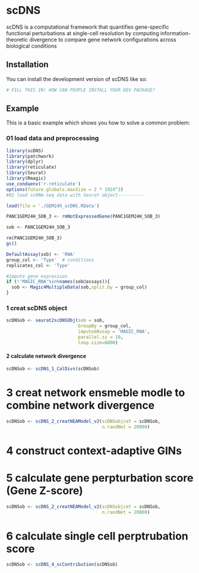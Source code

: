 
# scDNS

<!-- badges: start -->
<!-- badges: end -->

scDNS is a computational framework that quantifies gene-specific functional perturbations at single-cell resolution by computing information-theoretic divergence to compare gene network configurations across biological conditions

## Installation

You can install the development version of scDNS like so:



``` r
# FILL THIS IN! HOW CAN PEOPLE INSTALL YOUR DEV PACKAGE?
```

## Example

This is a basic example which shows you how to solve a common problem:
### 01 load data and preprocessing
``` r
library(scDNS)
library(patchwork)
library(dplyr)
library(reticulate)
library(Seurat)
library(Rmagic)
use_condaenv('r-reticulate')
options(future.globals.maxSize = 2 * 1024^3)
#02 load scRNA-seq data with Seurat object----------

load(file = './GEM24h_scDNS.RData')

PANC1GEM24H_SOB_3 <- rmNotExpressedGene(PANC1GEM24H_SOB_3)

sob <- PANC1GEM24H_SOB_3

rm(PANC1GEM24H_SOB_3)
gc()

DefaultAssay(sob) <- 'RNA'
group_col <- 'Type'  # conditions
replicates_col <- 'Type'

#impute gene expression
if (!'MAGIC_RNA'%in%names(sob@assays)){
  sob <- Magic4MultipleData(sob,split.by = group_col)
}
```

### 1 creat scDNS object
``` r
scDNSob <- seurat2scDNSObj(sob = sob,
                           GroupBy = group_col,
                           imputedAssay = 'MAGIC_RNA',
                           parallel.sz = 10,
                           loop.size=6000)
```
						   
#### 2 calculate network divergence
``` r
scDNSob <- scDNS_1_CalDivs(scDNSob)
```

# 3 creat network ensmeble modle to combine  network divergence

``` r
scDNSob <- scDNS_2_creatNEAModel_v2(scDNSobjcet = scDNSob,
                                    n.randNet = 20000)
```
# 4 construct context-adaptive GINs 

# 5 calculate gene perpturbation score (Gene Z-score)
``` r
scDNSob <- scDNS_2_creatNEAModel_v2(scDNSobjcet = scDNSob,
                                    n.randNet = 20000)
```
# 6 calculate single cell perptrubation score
``` r
scDNSob <- scDNS_4_scContribution(scDNSob)
```

